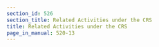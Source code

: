 ```yaml
---
section_id: 526
section_title: Related Activities under the CRS
title: Related Activities under the CRS
page_in_manual: 520-13
---
```

